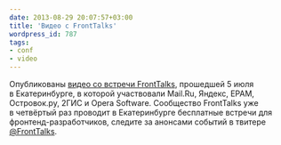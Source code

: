 ```yaml
---
date: 2013-08-29 20:07:57+03:00
title: 'Видео с FrontTalks'
wordpress_id: 787
tags:
- conf
- video
---
```


Опубликованы [видео со встречи FrontTalks][1], прошедшей 5 июля в Екатеринбурге, в которой участвовали Mail.Ru, Яндекс, EPAM, Островок.ру, 2ГИС и Opera Software. Сообщество FrontTalks уже в четвёртый раз проводит в Екатеринбурге бесплатные встречи для фронтенд-разработчиков, следите за анонсами событий в твитере [@FrontTalks][2].

[1]: http://fronttalks.ru/archive/4.html
[2]: https://twitter.com/FrontTalks
